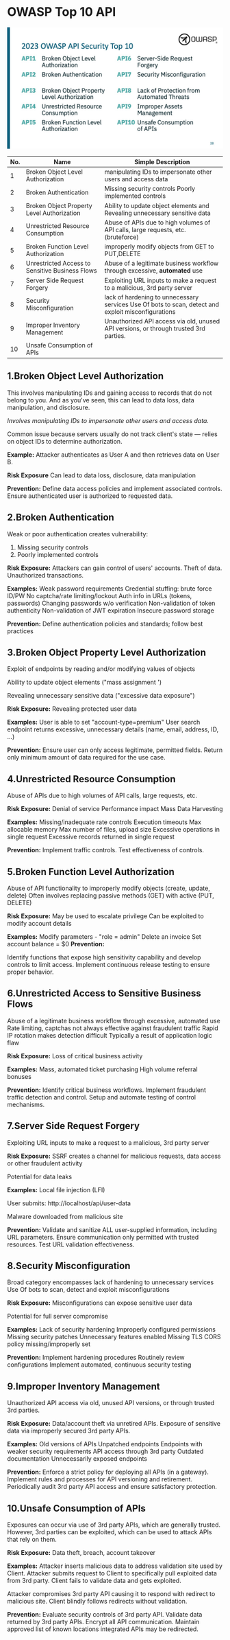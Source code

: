 # OWASP Top 10 API

![](../Attachments/c4d6627-72c6-cba4-cded-3e8e64462f_27.jpg)


| No. | Name | Simple Description |
| ---- | ---- | ---- |
| 1 | Broken Object Level Authorization | manipulating IDs to impersonate other users and access data |
| 2 | Broken Authentication | Missing security controls Poorly implemented controls |
| 3 | Broken Object Property Level Authorization | Ability to update object elements and Revealing unnecessary sensitive data  |
| 4 | Unrestricted Resource Consumption  | Abuse of APIs due to high volumes of API calls, large requests, etc. (bruteforce) |
| 5 | Broken Function Level Authorization  | improperly modify objects from GET to PUT,DELETE |
| 6 | Unrestricted Access to Sensitive Business Flows  | Abuse of a legitimate business workflow through excessive, **automated** use |
| 7 | Server Side Request Forgery | Exploiting URL inputs to make a request to a malicious, 3rd party server |
| 8 | Security Misconfiguration  | lack of hardening to unnecessary services Use Of bots to scan, detect and exploit misconfigurations |
| 9 | Improper Inventory Management | Unauthorized API access via old, unused API versions, or through trusted 3rd parties. |
| 10 | Unsafe Consumption of APIs |  |

## 1.Broken Object Level Authorization

This involves manipulating IDs and gaining access to records that do not belong to you. And as you've seen, this can lead to data loss, data manipulation, and disclosure.

*Involves manipulating IDs to impersonate other users and access data.* 

Common issue because servers usually do not track client's state — relies on object IDs to determine authorization.

**Example:**
Attacker authenticates as User A and then retrieves data on User B.

**Risk Exposure**
Can lead to data loss, disclosure, data manipulation

**Prevention:**
Define data access policies and implement associated controls. Ensure authenticated user is authorized to requested data.

## 2.Broken Authentication

Weak or poor authentication creates vulnerability:
1. Missing security controls
2. Poorly implemented controls

**Risk Exposure:**
Attackers can gain control of users' accounts. Theft of data. Unauthorized transactions.

**Examples:**
Weak password requirements Credential stuffing: brute force ID/PW No captcha/rate limiting/lockout Auth info in URLs (tokens, passwords) Changing passwords w/o verification Non-validation of token authenticity Non-validation of JWT expiration
Insecure password storage 

**Prevention:**
Define authentication policies and standards; follow best practices

## 3.Broken Object Property Level Authorization

Exploit of endpoints by reading and/or modifying values of objects 

Ability to update object elements ("mass assignment ')

Revealing unnecessary sensitive data ("excessive data exposure")

**Risk Exposure:**
Revealing protected user data

**Examples:**
User is able to set "account-type=premium" User search endpoint returns excessive, unnecessary details (name, email, address, ID, ...)

**Prevention:**
Ensure user can only access
legitimate, permitted fields.
Return only minimum amount of
data required for the use case.

## 4.Unrestricted Resource Consumption 

Abuse of APIs due to high volumes of API calls, large requests, etc.

**Risk Exposure:**
Denial of service
Performance impact
Mass Data Harvesting

**Examples:**
Missing/inadequate rate controls
Execution timeouts
Max allocable memory
Max number of files, upload size
Excessive operations in single request
Excessive records returned in single request

**Prevention:**
Implement traffic controls.
Test effectiveness of controls.


## 5.Broken Function Level Authorization 

Abuse of API functionality to improperly modify objects (create, update, delete) Often involves replacing passive methods (GET) with active (PUT, DELETE)

**Risk Exposure:**
May be used to escalate privilege
Can be exploited to modify account details

**Examples:**
Modify parameters - "role = admin"
Delete an invoice
Set account balance = $0
**Prevention:**

Identify functions that expose high
sensitivity capability and develop
controls to limit access.
Implement continuous release
testing to ensure proper behavior.

## 6.Unrestricted Access to Sensitive Business Flows 

Abuse of a legitimate business workflow through excessive, automated use 
Rate limiting, captchas not always effective against fraudulent traffic 
Rapid IP rotation makes detection difficult
Typically a result of application logic flaw

**Risk Exposure:**
Loss of critical business activity

**Examples:**
Mass, automated ticket purchasing
High volume referral bonuses

**Prevention:**
Identify critical business workflows.
Implement fraudulent traffic detection and control.
Setup and automate testing of control mechanisms.

## 7.Server Side Request Forgery 

Exploiting URL inputs to make a request to a malicious, 3rd party server

**Risk Exposure:**
SSRF creates a channel for malicious requests, data access or other fraudulent activity

Potential for data leaks

**Examples:**
Local file injection (LFI)

User submits:
http://localhost/api/user-data

Malware downloaded from malicious site

**Prevention:**
Validate and sanitize ALL user-supplied information, including URL parameters.
Ensure communication only permitted with trusted resources.
Test URL validation effectiveness.

## 8.Security Misconfiguration 

Broad category encompasses lack of hardening to unnecessary services Use Of bots to scan, detect and exploit misconfigurations

**Risk Exposure:**
Misconfigurations can expose sensitive user data

Potential for full server compromise

**Examples:**
Lack of security hardening
Improperly configured permissions
Missing security patches
Unnecessary features enabled
Missing TLS
CORS policy missing/improperly set

**Prevention:**
Implement hardening procedures
Routinely review configurations
Implement automated, continuous security testing

## 9.Improper Inventory Management 

Unauthorized API access via old, unused API versions, or through trusted 3rd parties.

**Risk Exposure:**
Data/account theft via unretired APIs.
Exposure of sensitive data via
improperly secured 3rd party APIs.

**Examples:**
Old versions of APIs
Unpatched endpoints
Endpoints with weaker security requirements
API access through 3rd party
Outdated documentation
Unnecessarily exposed endpoints

**Prevention:**
Enforce a strict policy for deploying all APIs (in a gateway).
Implement rules and processes for API versioning and retirement.
Periodically audit 3rd party API access and ensure satisfactory protection.

## 10.Unsafe Consumption of APIs 

Exposures can occur via use of 3rd party APIs, which are generally trusted. However, 3rd parties can be exploited, which can be used to attack APIs that rely on them.

**Risk Exposure:**
Data theft, breach, account takeover

**Examples:**
Attacker inserts malicious data to address validation site used by Client. Attacker submits request to Client to specifically pull exploited data from 3rd party. Client
fails to validate data and gets exploited.

Attacker compromises 3rd party API causing it to respond with redirect to malicious site. Client blindly follows redirects without validation.

**Prevention:**
Evaluate security controls of 3rd party API.
Validate data returned by 3rd party APIs.
Encrypt all API communication.
Maintain approved list of known locations integrated APIs may be redirected.